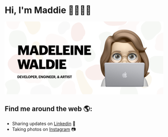 # Hi, I'm Maddie 👋👩🏼‍💻

<img src = "https://github.com/maddiewaldie/maddiewaldie/blob/master/mwaldie.jpeg" 
alt = "Madeleine Waldie - Developer, Engineer, and Artist">

## Find me around the web 🌎: 
* Sharing updates on [Linkedin](https://www.linkedin.com/in/madeleine-waldie/) 💼
* Taking photos on [Instagram](https://www.instagram.com/madeleine.waldie/) 📷

<!--
**maddiewaldie/maddiewaldie** is a ✨ _special_ ✨ repository because its `README.md` (this file) appears on your GitHub profile.

Here are some ideas to get you started:

- 🔭 I’m currently working on ...
- 🌱 I’m currently learning ...
- 👯 I’m looking to collaborate on ...
- 🤔 I’m looking for help with ...
- 💬 Ask me about ...
- 📫 How to reach me: ...
- 😄 Pronouns: ...
- ⚡ Fun fact: ...
-->
